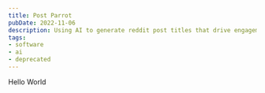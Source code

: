 ```yaml
---
title: Post Parrot
pubDate: 2022-11-06
description: Using AI to generate reddit post titles that drive engagement.
tags:
- software
- ai
- deprecated
---
```

Hello World